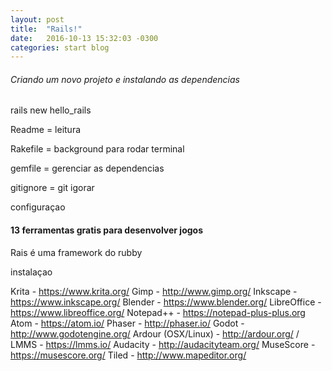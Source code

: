 ```yaml
---
layout: post
title:  "Rails!"
date:   2016-10-13 15:32:03 -0300
categories: start blog
---
```



###### Criando um novo projeto e instalando as dependencias
rails new hello_rails



Readme = leitura

Rakefile = background para rodar terminal

gemfile = gerenciar as dependencias

gitignore = git igorar

configuraçao 









#### 13 ferramentas gratis para desenvolver jogos
Rais é uma framework do rubby

instalaçao


Krita - https://www.krita.org/ 
Gimp - http://www.gimp.org/ 
Inkscape - https://www.inkscape.org/ 
Blender - https://www.blender.org/ 
LibreOffice - https://www.libreoffice.org/ 
Notepad++ - https://notepad-plus-plus.org 
Atom - https://atom.io/ 
Phaser - http://phaser.io/ 
Godot - http://www.godotengine.org/ 
Ardour (OSX/Linux) - http://ardour.org/ / 
LMMS - https://lmms.io/ 
Audacity - http://audacityteam.org/ 
MuseScore - https://musescore.org/ 
Tiled - http://www.mapeditor.org/